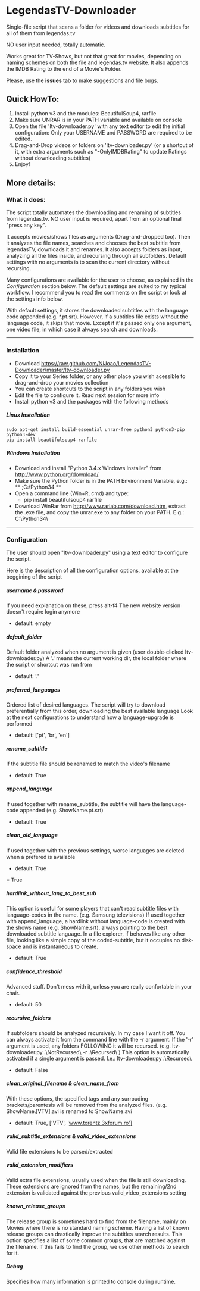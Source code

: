 LegendasTV-Downloader
=======================

Single-file script that scans a folder for videos and downloads subtitles for all of them from legendas.tv

NO user input needed, totally automatic.

Works great for TV-Shows, but not that great for movies, depending on naming schemes on both the file and legendas.tv website.
It also appends the IMDB Rating to the end of a Movie's Folder.

Please, use the **issues** tab to make suggestions and file bugs.

## Quick HowTo:

1. Install python v3 and the modules: BeautifulSoup4, rarfile
2. Make sure UNRAR is in your PATH variable and available on console 
3. Open the file 'ltv-downloader.py' with any text editor to edit the initial configuration:
     Only your USERNAME and PASSWORD are required to be edited.
4. Drag-and-Drop videos or folders on 'ltv-downloader.py' (or a shortcut of it, with extra arguments such as "-OnlyIMDBRating" to update Ratings without downloading subtitles)
5. Enjoy!


## More details:

### What it does:

The script totally automates the downloading and renaming of subtitles from legendas.tv.
NO user input is required, apart from an optional final "press any key".

It accepts movies/shows files as arguments (Drag-and-dropped too).
Then it analyzes the file names, searches and chooses the best subtitle from legendasTV, downloads it and renames.
It also accepts folders as input, analyzing all the files inside, and recursing through all subfolders.
Default settings with no arguments is to scan the current directory without recursing.

Many configurations are available for the user to choose, as explained in the *Configuration* section below.
The default settings are suited to my typical workflow.
I recommend you to read the comments on the script or look at the settings info below.

With default settings, it stores the downloaded subtitles with the language code appended (e.g. \*.pt.srt).
However, if a subtitles file exists without the language code, it skips that movie.
Except if it's passed only one argument, one video file, in which case it always search and downloads.

____

### Installation

* Download https://raw.github.com/NiJoao/LegendasTV-Downloader/master/ltv-downloader.py
* Copy it to your Series folder, or any other place you wish acessible to drag-and-drop your movies collection
* You can create shortcuts to the script in any folders you wish
* Edit the file to configure it. Read next session for more info
* Install python v3 and the packages with the following methods

##### Linux Installation

    sudo apt-get install build-essential unrar-free python3 python3-pip python3-dev
    pip install beautifulsoup4 rarfile

##### Windows Installation

* Download and install "Python 3.4.x Windows Installer" from http://www.python.org/download/
* Make sure the Python folder is in the PATH Environment Variable, e.g.: ** ;C:\Python34 **
* Open a command line (Win+R, cmd) and type:
  * pip install beautifulsoup4 rarfile
* Download WinRar from http://www.rarlab.com/download.htm, extract the .exe file, and copy the unrar.exe to any folder on your PATH. E.g.: C:\Python34\

____

### Configuration

The user should open "ltv-downloader.py" using a text editor to configure the script.

Here is the description of all the configuration options, available at the beggining of the script

##### username & password

If you need explanation on these, press alt-f4
The new website version doesn't require login anymore
* default: empty

##### default_folder

Default folder analyzed when no argument is given (user double-clicked ltv-downloader.py)
A '.' means the current working dir, the local folder where the script or shortcut was run from
* default: '.'

##### preferred_languages

Ordered list of desired languages.
The script will try to download preferentially from this order, downloading the best available language
Look at the next configurations to understand how a language-upgrade is performed
* default: ['pt', 'br', 'en']

##### rename_subtitle 

If the subtitle file should be renamed to match the video's filename
* default: True

##### append_language 

If used together with rename_subtitle, the subtitle will have the language-code appended (e.g. ShowName.pt.srt)
* default: True

##### clean_old_language 

If used together with the previous settings, worse languages are deleted when a prefered is available
* default: True

 = True

##### hardlink_without_lang_to_best_sub

This option is useful for some players that can't read subtitle files with language-codes in the name. (e.g. Samsung televisions)
If used together with append_language, a hardlink without language-code is created with the shows name (e.g. ShowName.srt), always pointing to the best downloaded subtitle language.
In a file explorer, if behaves like any other file, looking like a simple copy of the coded-subtitle, but it occupies no disk-space and is instantaneous to create.
* default: True

##### confidence_threshold 

Advanced stuff. Don't mess with it, unless you are really confortable in your chair.
* default: 50

##### recursive_folders 

If subfolders should be analyzed recursively.
In my case I want it off. You can always activate it from the command line with the -r argument.
If the '-r' argument is used, any folders FOLLOWING it will be recursed.
(e.g. ltv-downloader.py .\NotRecursed\ -r .\Recursed\ )
This option is automatically activated if a single argument is passed. I.e.: ltv-downloader.py .\Recursed\
* default: False

##### clean_original_filename & clean_name_from  

With these options, the specified tags and any surrouding brackets/parentesis will be removed from the analyzed files.
(e.g. ShowName.[VTV].avi is renamed to ShowName.avi
* default: True, ['VTV', 'www.torentz.3xforum.ro']

##### valid_subtitle_extensions & valid_video_extensions

Valid file extensions to be parsed/extracted

##### valid_extension_modifiers

Valid extra file extensions, usually used when the file is still downloading.
These extensions are ignored from the names, but the remaining/2nd extension is validated against the previous valid_video_extensions setting

##### known_release_groups

The release group is sometimes hard to find from the filename, mainly on Movies where there is no standard naming scheme.
Having a list of known release groups can drastically improve the subtitles search results.
This option specifies a list of some common groups, that are matched against the filename.
If this fails to find the group, we use other methods to search for it.

##### Debug

Specifies how many information is printed to console during runtime.
